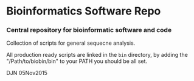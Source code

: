 Bioinformatics Software Repo
============================

### Central repository for bioinformatic software and code

Collection of scripts for general sequecne analysis.

All production ready scripts are linked in the `bin` directory, by 
adding the "/Path/to/biobin/bin" to your PATH you should be
all set.

DJN 05Nov2015